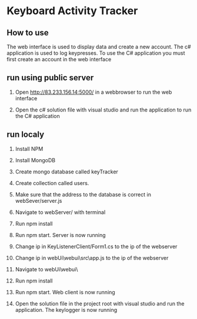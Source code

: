 # Keyboard Activity Tracker

## How to use

The web interface is used to display data and create a new account. The c# application is used to log keypresses. To use the C# application you must first create an account in the web interface

## run using public server

1. Open http://83.233.156.14:5000/ in a webbrowser to run the web interface

2. Open the c# solution file with visual studio and run the application to run the C# application  

## run localy

1. Install NPM

2. Install MongoDB

3. Create mongo database called keyTracker

4. Create collection called users.

5. Make sure that the address to the database is correct in webSever/server.js

6. Navigate to webServer/ with terminal

7. Run npm install

8. Run npm start. Server is now running 

9. Change ip in KeyListenerClient/Form1.cs to the ip of the webserver

10. Change ip in webUi\webui\src\app.js to the ip of the webserver

11. Navigate to webUi\webui\ 

12. Run npm install

13. Run npm start. Web client is now running

14. Open the solution file in the project root with visual studio and run the application. The keylogger is now running


